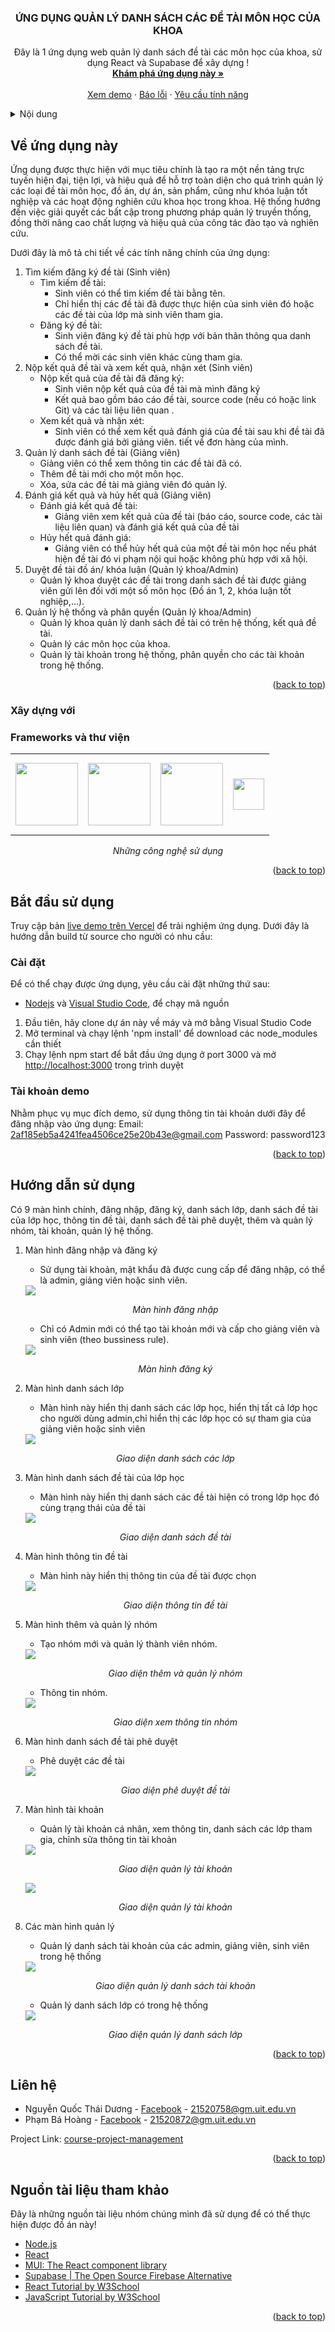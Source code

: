<a name="readme-top"></a>
<!-- PROJECT LOGO -->
<div align="center">
  
  <h3 align="center">ỨNG DỤNG QUẢN LÝ DANH SÁCH CÁC ĐỀ TÀI MÔN HỌC CỦA KHOA</h3>

  <p align="center">
    Đây là 1 ứng dụng web quản lý danh sách đề tài các môn học của khoa, sử dụng React và Supabase để xây dựng !
    <br />
    <a href="https://course-project-management.vercel.app"><strong>Khám phá ứng dụng này »</strong></a>
    <br />
    <br />
    <a href="https://drive.google.com/drive/folders/11HVAlp9b0KX8AYeZvBonFd9Rz5hEU-2L">Xem demo</a>
    ·
    <a href="https://github.com/Sunny020303/course-project-management">Báo lỗi</a>
    ·
    <a href="https://github.com/Sunny020303/course-project-management">Yêu cầu tính năng</a>
  </p>
</div>



<!-- TABLE OF CONTENTS -->
<details>
  <summary>Nội dung</summary>
  <ol>
    <li>
      <a href="#about-the-project">Về ứng dụng này</a>
      <ul>
        <li><a href="#built-with">Xây dựng với</a></li>
      </ul>
    </li>
    <li>
      <a href="#getting-started">Bắt đầu sử dụng</a>
      <ul>
        <li><a href="#installation">Cài đặt</a></li>
        <li><a href="#demo-account">Tài khoản demo</a></li>
      </ul>
    </li>
    <li><a href="#usage">Hướng dẫn sử dụng</a></li>
    <li><a href="#contact">Liên hệ</a></li>
    <li><a href="#acknowledgments">Nguồn tham khảo</a></li>
  </ol>
</details>



<!-- ABOUT THE PROJECT -->
<a name="about-the-project"></a>
## Về ứng dụng này


Ứng dụng được thực hiện với mục tiêu chính là tạo ra một nền tảng trực tuyến hiện đại, tiện lợi, và hiệu quả để hỗ trợ toàn diện cho quá trình quản lý các loại đề tài môn học, đồ án, dự án, sản phẩm, cũng như khóa luận tốt nghiệp và các hoạt động nghiên cứu khoa học trong khoa. Hệ thống hướng đến việc giải quyết các bất cập trong phương pháp quản lý truyền thống, đồng thời nâng cao chất lượng và hiệu quả của công tác đào tạo và nghiên cứu.

Dưới đây là mô tả chi tiết về các tính năng chính của ứng dụng:
1. Tìm kiếm đăng ký đề tài (Sinh viên)
    * Tìm kiếm đề tài:
      * Sinh viên có thể tìm kiếm đề tài bằng tên.
      * Chỉ hiển thị các đề tài đã được thực hiện của sinh viên đó hoặc các đề tài của lớp mà sinh viên tham gia.
    * Đăng ký đề tài:
      * Sinh viên đăng ký đề tài phù hợp với bản thân thông qua danh sách đề tài.
      * Có thể mời các sinh viên khác cùng tham gia.
2. Nộp kết quả đề tài và xem kết quả, nhận xét (Sinh viên)
    * Nộp kết quả của đề tài đã đăng ký:
      * Sinh viên nộp kết quả của đề tài mà mình đăng ký
      * Kết quả bao gồm báo cáo đề tài, source code (nếu có hoặc link Git) và các tài liệu liên quan .
    * Xem kết quả và nhận xét:
      * Sinh viên có thể xem kết quả đánh giá của đề tài sau khi đề tài đã được đánh giá bởi giảng viên. tiết về đơn hàng của mình.
3. Quản lý danh sách đề tài (Giảng viên)
    * Giảng viên có thể xem thông tin các đề tài đã có.
    * Thêm đề tài mới cho một môn học.
    * Xóa, sửa các đề tài mà giảng viên đó quản lý.
4. Đánh giá kết quả và hủy hết quả (Giảng viên)
    * Đánh giá kết quả đề tài:
      * Giảng viên xem kết quả của đề tài (báo cáo, source code, các tài liệu liên quan) và đánh giá kết quả của đề tài
    * Hủy hết quả đánh giá:
      * Giảng viên có thể hủy hết quả của một đề tài môn học nếu phát hiện đề tài đó vi phạm nội qui hoặc không phù hợp với xã hội.
5. Duyệt đề tài đồ án/ khóa luận (Quản lý khoa/Admin)
    * Quản lý khoa duyệt các đề tài trong danh sách đề tài được giảng viên gửi lên đối với một số môn học (Đồ án 1, 2, khóa luận tốt nghiệp,...).
6. Quản lý hệ thống và phân quyền (Quản lý khoa/Admin)
    * Quản lý khoa quản lý danh sách đề tài có trên hệ thống, kết quả đề tài.
    * Quản lý các môn học của khoa.
    * Quản lý tài khoản trong hệ thống, phân quyền cho các tài khoản trong hệ thống.
<p align="right">(<a href="#readme-top">back to top</a>)</p>



### Xây dựng với
<a name="built-with"></a>
### Frameworks và thư viện

<div align="center">
<table>
  <tr>
    <td valign="middle" height="130"><img src="public/Review/JavaScript-logo.png" height="100"/></td>
    <td valign="middle"><img src="public/Review/ReactLogo.png" height="100"/></td>
    <td valign="middle"><img src="public/Review/MaterialUI.png" height="100"/></td>
    <td valign="middle"><img src="public/Review/Supabase.png" height="50"/></td>
  </tr>
</table>
</div>
<p align="center"><i>Những công nghệ sử dụng</i></p>


<p align="right">(<a href="#readme-top">back to top</a>)</p>



<!-- GETTING STARTED -->
<a name="getting-started"></a>
## Bắt đầu sử dụng
Truy cập bản [live demo trên Vercel](https://course-project-management.vercel.app) để trải nghiệm ứng dụng. Dưới đây là hướng dẫn build từ source cho người có nhu cầu:

### Cài đặt
<a name="installation"></a>
Để có thể chạy được ứng dụng, yêu cầu cài đặt những thứ sau:
* <a href="https://nodejs.org/en/download">Nodejs</a> và  <a href="https://code.visualstudio.com/download">Visual Studio Code</a>, để chạy mã nguồn

1. Đầu tiên, hãy clone dự án này về máy và mở bằng Visual Studio Code
2. Mở terminal và chạy lệnh 'npm install' để download các node_modules cần thiết
3. Chạy lệnh npm start để bắt đầu ứng dụng ở port 3000 và mở [http://localhost:3000](http://localhost:3000) trong trình duyệt

### Tài khoản demo
<a name="demo-account"></a>
Nhằm phục vụ mục đích demo, sử dụng thông tin tài khoản dưới đây để đăng nhập vào ứng dụng:
Email: 2af185eb5a4241fea4506ce25e20b43e@gmail.com
Password: password123
<p align="right">(<a href="#readme-top">back to top</a>)</p>



<!-- USAGE EXAMPLES -->
## Hướng dẫn sử dụng
<a name="usage"></a>
Có 9 màn hình chính, đăng nhập, đăng ký, danh sách lớp, danh sách đề tài của lớp học, thông tin đề tài, danh sách đề tài phê duyệt, thêm và quản lý nhóm, tài khoản, quản lý hệ thống.
1. Màn hình đăng nhập và đăng ký
   * Sử dụng tài khoản, mật khẩu đã được cung cấp để đăng nhập, có thể là admin, giảng viên hoặc sinh viên. 
   <img src="public/Review/Login.png"/>
   <p align="center"><i>Màn hình đăng nhập</i></p>
   
   * Chỉ có Admin mới có thể tạo tài khoản mới và cấp cho giảng viên và sinh viên (theo bussiness rule). 
   <img src="public/Review/Register.png"/>
   <p align="center"><i>Màn hình đăng ký</i></p>
   
2. Màn hình danh sách lớp
   * Màn hình này hiển thị danh sách các lớp học, hiển thị tất cả lớp học cho người dùng  admin,chỉ hiển thị các lớp học có sự tham gia của giảng viên hoặc sinh viên
     
   <img src="public/Review/Classes.png"/>
   <p align="center"><i>Giao diện danh sách các lớp</i></p>
   
3. Màn hình danh sách đề tài của lớp học
   * Màn hình này hiển thị danh sách các đề tài hiện có trong lớp học đó cùng trạng thái của đề tài 
   <img src="public/Review/Class.png"/>
   <p align="center"><i>Giao diện danh sách đề tài</i></p>
   
4. Màn hình thông tin đề tài
   * Màn hình này hiển thị thông tin của đề tài được chọn
   <img src="public/Review/TopicInfo.png"/>
   <p align="center"><i>Giao diện thông tin đề tài</i></p>
   
5. Màn hình thêm và quản lý nhóm
   * Tạo nhóm mới và quản lý thành viên nhóm.
   <img src="public/Review/GroupManagement.png"/>
   <p align="center"><i>Giao diện thêm và quản lý nhóm</i></p>

   * Thông tin nhóm.
   <img src="public/Review/GroupInfo.png"/>
   <p align="center"><i>Giao diện xem thông tin nhóm</i></p>
   
6. Màn hình danh sách đề tài phê duyệt
   * Phê duyệt các đề tài
   <img src="public/Review/TopicList.png"/>
   <p align="center"><i>Giao diện phê duyệt đề tài</i></p>
   
7. Màn hình tài khoản
   * Quản lý tài khoản cá nhân, xem thông tin, danh sách các lớp tham gia, chỉnh sửa thông tin tài khoản
   <img src="public/Review/Profile.png"/>
   <p align="center"><i>Giao diện quản lý tài khoản</i></p>
   
   <img src="public/Review/EditProfile.png"/>
   <p align="center"><i>Giao diện quản lý tài khoản</i></p>
     
8. Các màn hình quản lý
   * Quản lý danh sách tài khoản của các admin, giảng viên, sinh viên trong hệ thống
   <img src="public/Review/AccountList.png"/>
   <p align="center"><i>Giao diện quản lý danh sách tài khoản</i></p>

   * Quản lý danh sách lớp có trong hệ thống
   <img src="public/Review/ClassList.png"/>
   <p align="center"><i>Giao diện quản lý danh sách lớp</i></p>

<p align="right">(<a href="#readme-top">back to top</a>)</p>

<!-- CONTACT -->
## Liên hệ
<a name="contact"></a>
* Nguyễn Quốc Thái Dương - [Facebook](https://www.facebook.com/profile.php?id=100010982231797) - 21520758@gm.uit.edu.vn
* Phạm Bá Hoàng - [Facebook](https://www.facebook.com/kv7r2) - 21520872@gm.uit.edu.vn

Project Link: [course-project-management](https://github.com/Sunny020303/course-project-management)

<p align="right">(<a href="#readme-top">back to top</a>)</p>



<!-- ACKNOWLEDGMENTS -->
## Nguồn tài liệu tham khảo
<a name="acknowledgments"></a>
Đây là những nguồn tài liệu nhóm chúng mình đã sử dụng để có thể thực hiện được đồ án này!

* [Node.js](https://nodejs.org/en)
* [React](https://react.dev/)
* [MUI: The React component library](https://mui.com/)
* [Supabase | The Open Source Firebase Alternative](https://supabase.com/)
* [React Tutorial by W3School](https://www.w3schools.com/react/default.asp)
* [JavaScript Tutorial by W3School](https://www.w3schools.com/js/default.asp)


<p align="right">(<a href="#readme-top">back to top</a>)</p>

